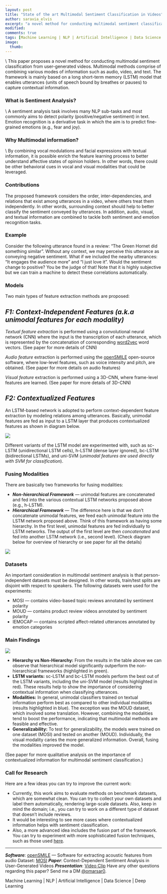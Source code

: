 ```yaml
---
layout: post
title: "State of the art Multimodal Sentiment Classification in Videos"
author: saravia_elvis
excerpt: "a novel method for conducting multimodal sentiment classification from user-generated videos."
modified:
comments: true
tags: [Machine Learning | NLP | Artificial Intelligence | Data Science | Deep Learning]
image:
  thumb: 
---
```


\\
This paper proposes a novel method for conducting multimodal sentiment classification from user-generated videos. Multimodal methods comprise of combining various modes of information such as audio, video, and text. The framework is mainly based on a long short-term memory (LSTM) model that enables utterances (units of speech bound by breathes or pauses) to capture contextual information.

### **What is Sentiment Analysis?**

\\
A sentiment analysis task involves many NLP sub-tasks and most commonly aims to detect polarity (positive/negative sentiment) in text. Emotion recognition is a derivative task in which the aim is to predict fine-grained emotions (e.g., fear and joy).

### **Why Multimodal information?**

\\
By combining vocal modulations and facial expressions with textual information, it is possible enrich the feature learning process to better understand affective states of opinion holders. In other words, there could be other behavioral cues in vocal and visual modalities that could be leveraged.

### **Contributions**

The proposed framework considers the order, inter-dependencies, and relations that exist among utterances in a video, where others treat them independently. In other words, surrounding context should help to better classify the sentiment conveyed by utterances. In addition, audio, visual, and textual information are combined to tackle both sentiment and emotion recognition tasks.

### **Example**

Consider the following utterance found in a review: “The Green Hornet did something similar”. Without any context, we may perceive this utterance as conveying negative sentiment. What if we included the nearby utterances: “It engages the audience more” and “I just love it”. Would the sentiment change to positive? You be the judge of that! Note that it is highly subjective but we can train a machine to detect these correlations automatically.

### **Models**

Two main types of feature extraction methods are proposed:

## ***F1: Context-Independent Features (a.k.a unimodal features for each modality)***

*Textual feature extraction* is performed using a convolutional neural network (CNN) where the input is the transcription of each utterance, which is represented by the concatenation of corresponding [word2vec](https://code.google.com/archive/p/word2vec/) word vectors. (See paper for more details of CNN)

*Audio feature* extraction is performed using the [openSMILE](https://audeering.com/technology/opensmile/) open-source software, where low-level features, such as voice intensity and pitch, are obtained. (See paper for more details on audio features)

*Visual feature* extraction is performed using a 3D-CNN, where frame-level features are learned. (See paper for more details of 3D-CNN)

## ***F2: Contextualized Features***

An LSTM-based network is adopted to perform context-dependent feature extraction by modeling relations among utterances. Basically, unimodal features are fed as input to a LSTM layer that produces contextualized features as shown in diagram below.

![](https://miro.medium.com/max/734/0*6Y7Ve80rEPWvjJl0.png)


Different variants of the LSTM model are experimented with, such as sc-LSTM (unidirectional LSTM cells), h-LSTM (dense layer ignored), bc-LSTM (bidirectional LSTMs), and uni-SVM (*unimodal features are used directly with SVM for classification*).


### **Fusing Modalities**

There are basically two frameworks for fusing modalities:


- ***Non-hierarchical Framework*** — unimodal features are concatenated and fed into the various contextual LSTM networks proposed above (e.g., h-LSTM).
- ***Hierarchical Framework*** — The difference here is that we don’t concatenate unimodal features, we feed each unimodal feature into the LSTM network proposed above. Think of this framework as having some hierarchy. In the first level, unimodal features are fed individually to LSTM networks. The output of the first level are then *concatenated* and fed into another LSTM network (i.e., second level). (Check diagram below for overview of hierarchy or see paper for all the details)

![](https://miro.medium.com/max/422/0*CYiqkcyfa9-_wLcB.png)

### **Datasets**

An important consideration in multimodal sentiment analysis is that person-independent datasets must be designed. In other words, train/test splits are disjoint with respect to speakers. The following datasets were used for the experiments:


- MOSI — contains video-based topic reviews annotated by sentiment polarity
- MOUD — contains product review videos annotated by sentiment polarity
- IEMOCAP — contains scripted affect-related utterances annotated by emotion categories

### **Main Findings**

![](https://miro.medium.com/max/730/0*sCTCZv8oMMlr6Ns9.png)

- **Hierarchy vs Non-Hierarchy:** From the results in the table above we can observe that hierarchical model significantly outperform the non-hierarchical frameworks (highlighted in green).
- **LSTM variants:** sc-LSTM and bc-LSTM models perform the best out of the LSTM variants, including the uni-SVM model (results highlighted in red). These results help to show the importance of considering contextual information when classifying utterances.
- **Modalities:** In general, unimodal classifiers trained on textual information perform best as compared to other individual modalities (results highlighted in blue). The exception was the MOUD dataset, which involved some translation. However, combining the modalities tend to boost the performance, indicating that multimodal methods are feasible and effective.
- **Generalizability:** To test for generalizability, the models were trained on one dataset (MOSI) and tested on another (MOUD). Individually, the visual modality caries the more generalized information. Overall, fusing the modalities improved the model.

(See paper for more qualitative analysis on the importance of contextualized information for multimodal sentiment classification.)

### **Call for Research**

Here are a few ideas you can try to improve the current work:


- Currently, this work aims to evaluate methods on benchmark datasets, which are somewhat clean. You can try to collect your own datasets and label them automatically, rendering large-scale datasets. Also, keep in mind the domain; i.e., you can try to work on a different type of dataset that doesn’t include reviews.
- It would be interesting to see more cases where contextualized information helps with sentiment classification.
- Also, a more advanced idea includes the fusion part of the framework. You can try to experiment with more sophisticated fusion techniques, such as those used [here](https://medium.com/dair-ai/detecting-emotions-with-cnn-fusion-models-b066944969c8).
----------

***Software***: [openSMILE](https://audeering.com/technology/opensmile/) — Software for extracting acoustic features from audio
Dataset: [MOSI](https://ieeexplore.ieee.org/document/7742221/)
***Paper***: Context-Dependent Sentiment Analysis in User-Generated Videos
***Presentation***: [Video Clip](https://vimeo.com/234955981)
Have any other questions regarding this paper? Send me a DM [@omarsar0](https://twitter.com/omarsar0).


Machine Learning | NLP | Artificial Intelligence | Data Science | Deep Learning
